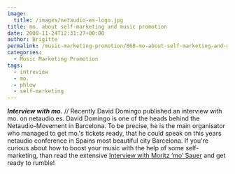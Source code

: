 ```yaml
---
image:
  title: /images/netaudio-es-logo.jpg
title: mo. about self-marketing and music promotion
date: 2008-11-24T12:31:27+00:00
author: Brigitte
permalink: /music-marketing-promotion/868-mo-about-self-marketing-and-music-promotion
categories:
  - Music Marketing Promotion
tags:
  - intreview
  - mo.
  - phlow
  - self-marketing
---
```

***Interview with mo.*** // Recently David Domingo published an interview with mo. on netaudio.es. David Domingo is one of the heads behind the Netaudio-Movement in Barcelona. To be precise, he is the main organisator who managed to get mo.'s tickets ready, that he could speak on this years netaudio conference in Spains most beautiful city Barcelona. If you're curious about how to boost your music with the help of some self-marketing, than read the extensive <a href="http://www.netaudio.es/blog/2008/11/22/interview-with-moritz-mo-sauer/" target="_blank">Interview with Moritz ‘mo’ Sauer</a> and get ready to rumble!